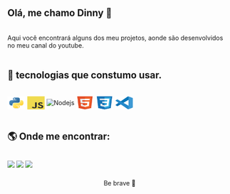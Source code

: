 ## Olá, me chamo Dinny 👋 
<br>
<div>
 Aqui você encontrará alguns dos meu projetos, aonde são desenvolvidos no meu canal do youtube.
</div><br>

## 🚀 tecnologias que constumo usar.

<div style="display: inline_block"><br>
    <img align="center" alt="Python" height="30" width="40" src="https://raw.githubusercontent.com/devicons/devicon/master/icons/python/python-original.svg">
    <img align="center" alt="JavaScript" height="30" width="40" src="https://raw.githubusercontent.com/devicons/devicon/master/icons/javascript/javascript-original.svg">
    <img align="center" alt="Nodejs" height="40" width="40" src="https://seeklogo.com/images/N/nodejs-logo-FBE122E377-seeklogo.com.png">
    <img align="center" alt="HTML" height="30" width="40" src="https://raw.githubusercontent.com/devicons/devicon/master/icons/html5/html5-original.svg">
    <img align="center" alt="CSS" height="30" width="40" src="https://raw.githubusercontent.com/devicons/devicon/master/icons/css3/css3-original.svg">
    <img align="center" alt="VsCode" height="30" width="40" src="https://raw.githubusercontent.com/devicons/devicon/master/icons/vscode/vscode-original.svg"> 

</div><br>

## 🌎  Onde me encontrar:


</div><br>
   <a href="https://www.youtube.com/channel/UCUP7Tt9RqW9uYyJ01qtVjMg/about" target="_blank"><img src="https://img.shields.io/badge/YouTube-FF0000?style=for-the-badge&logo=youtube&logoColor=white" target="_blank"></a>  
  <a href="https://discord.com/channels/@me/916397495469355048" target="_blank"><img src="https://img.shields.io/badge/Discord-7289DA?style=for-the-badge&logo=discord&logoColor=white" target="_blank"></a> 
   <a href = "mailto:contato.dinnymp@gmail.com"><img src="https://img.shields.io/badge/Email-0078D4?style=for-the-badge&logo=microsoft-outlook&logoColor=white" target="_blank"></a>
 
 </div>

 ### 
 <div align="center">
  Be brave 🎯
 </div>
